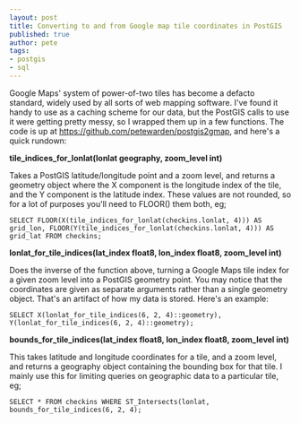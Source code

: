 ```yaml
---
layout: post
title: Converting to and from Google map tile coordinates in PostGIS
published: true
author: pete
tags:
- postgis
- sql
---
```


Google Maps' system of power-of-two tiles has become a defacto standard, widely used by all sorts of web mapping software. I've found it handy to use as a caching scheme for our data, but the PostGIS calls to use it were getting pretty messy, so I wrapped them up in a few functions. The code is up at <a href="https://github.com/petewarden/postgis2gmap" target="_blank">https://github.com/petewarden/postgis2gmap</a>, and here's a quick rundown:

**tile_indices_for_lonlat(lonlat geography, zoom_level int)**

Takes a PostGIS latitude/longitude point and a zoom level, and returns a geometry object where the X component is the longitude index of the tile, and the Y component is the latitude index. These values are not rounded, so for a lot of purposes you'll need to FLOOR() them both, eg;

    SELECT FLOOR(X(tile_indices_for_lonlat(checkins.lonlat, 4))) AS grid_lon, FLOOR(Y(tile_indices_for_lonlat(checkins.lonlat, 4))) AS grid_lat FROM checkins;

**lonlat_for_tile_indices(lat_index float8, lon_index float8, zoom_level int)**

Does the inverse of the function above, turning a Google Maps tile index for a given zoom level into a PostGIS geometry point. You may notice that the coordinates are given as separate arguments rather than a single geometry object. That's an artifact of how my data is stored. Here's an example:

    SELECT X(lonlat_for_tile_indices(6, 2, 4)::geometry), Y(lonlat_for_tile_indices(6, 2, 4)::geometry);

**bounds_for_tile_indices(lat_index float8, lon_index float8, zoom_level int)**

This takes latitude and longitude coordinates for a tile, and a zoom level, and returns a geography object containing the bounding box for that tile. I mainly use this for limiting queries on geographic data to a particular tile, eg;

    SELECT * FROM checkins WHERE ST_Intersects(lonlat, bounds_for_tile_indices(6, 2, 4);